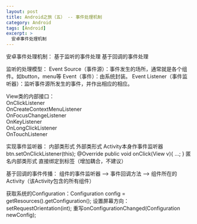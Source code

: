 ```yaml
---
layout: post
title: Android之旅（五） -- 事件处理机制
category: Android
tags: [Android]
excerpt: >
  安卓事件处理机制                      
---
```


安卓事件处理机制：
	基于监听的事件处理
	基于回调的事件处理

监听的处理模型：
	Event Source（事件源）：事件发生的场所，通常就是各个组件。如button，menu等
	Event（事件）：由系统封装。
	Event Listener（事件监听器）：监听事件源所发生的事件，并作出相应的相应。
	
View类的内部接口：  
	OnClickListener  
	OnCreateContextMenuListener  
	OnFocusChangeListener  
	OnKeyListener  
	OnLongClickListener  
	OnTouchListener  
	
实现事件监听器：
	内部类形式
	外部类形式
	Activity本身作事件监听器
		btn.setOnClickListener(this);
		@Override
		public void onClick(View v){
			...;
		}
	匿名内部类形式
	直接绑定到标签（增加耦合，不建议）

基于回调的事件传播：
	组件的事件监听器 --> 事件回调方法 --> 组件所在的Activity（该Activity包含的所有组件）
	
获取系统的Configuration：Configuration config = getResources().getConfiguration();
设置屏幕方向：setRequestOrientation(int);
重写onConfigurationChanged(Configuration newConfig);
